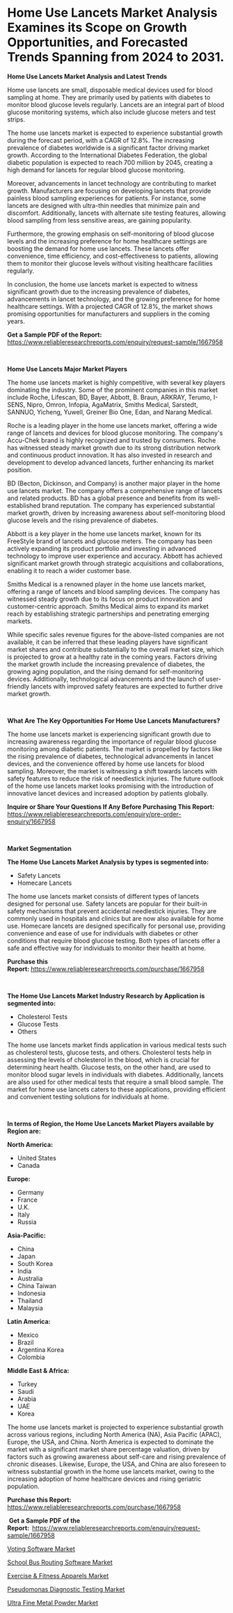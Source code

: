 <p><h1>Home Use Lancets Market Analysis Examines its Scope on Growth Opportunities, and Forecasted Trends Spanning from 2024 to 2031.</h1></p><p><strong>Home Use Lancets Market Analysis and Latest Trends</strong></p>
<p><p>Home use lancets are small, disposable medical devices used for blood sampling at home. They are primarily used by patients with diabetes to monitor blood glucose levels regularly. Lancets are an integral part of blood glucose monitoring systems, which also include glucose meters and test strips.</p><p>The home use lancets market is expected to experience substantial growth during the forecast period, with a CAGR of 12.8%. The increasing prevalence of diabetes worldwide is a significant factor driving market growth. According to the International Diabetes Federation, the global diabetic population is expected to reach 700 million by 2045, creating a high demand for lancets for regular blood glucose monitoring.</p><p>Moreover, advancements in lancet technology are contributing to market growth. Manufacturers are focusing on developing lancets that provide painless blood sampling experiences for patients. For instance, some lancets are designed with ultra-thin needles that minimize pain and discomfort. Additionally, lancets with alternate site testing features, allowing blood sampling from less sensitive areas, are gaining popularity.</p><p>Furthermore, the growing emphasis on self-monitoring of blood glucose levels and the increasing preference for home healthcare settings are boosting the demand for home use lancets. These lancets offer convenience, time efficiency, and cost-effectiveness to patients, allowing them to monitor their glucose levels without visiting healthcare facilities regularly.</p><p>In conclusion, the home use lancets market is expected to witness significant growth due to the increasing prevalence of diabetes, advancements in lancet technology, and the growing preference for home healthcare settings. With a projected CAGR of 12.8%, the market shows promising opportunities for manufacturers and suppliers in the coming years.</p></p>
<p><strong>Get a Sample PDF of the Report:&nbsp;</strong> <a href="https://www.reliableresearchreports.com/enquiry/request-sample/1667958">https://www.reliableresearchreports.com/enquiry/request-sample/1667958</a></p>
<p>&nbsp;</p>
<p><strong>Home Use Lancets Major Market Players</strong></p>
<p><p>The home use lancets market is highly competitive, with several key players dominating the industry. Some of the prominent companies in this market include Roche, Lifescan, BD, Bayer, Abbott, B. Braun, ARKRAY, Terumo, I-SENS, Nipro, Omron, Infopia, AgaMatrix, Smiths Medical, Sarstedt, SANNUO, Yicheng, Yuwell, Greiner Bio One, Edan, and Narang Medical.</p><p>Roche is a leading player in the home use lancets market, offering a wide range of lancets and devices for blood glucose monitoring. The company's Accu-Chek brand is highly recognized and trusted by consumers. Roche has witnessed steady market growth due to its strong distribution network and continuous product innovation. It has also invested in research and development to develop advanced lancets, further enhancing its market position.</p><p>BD (Becton, Dickinson, and Company) is another major player in the home use lancets market. The company offers a comprehensive range of lancets and related products. BD has a global presence and benefits from its well-established brand reputation. The company has experienced substantial market growth, driven by increasing awareness about self-monitoring blood glucose levels and the rising prevalence of diabetes.</p><p>Abbott is a key player in the home use lancets market, known for its FreeStyle brand of lancets and glucose meters. The company has been actively expanding its product portfolio and investing in advanced technology to improve user experience and accuracy. Abbott has achieved significant market growth through strategic acquisitions and collaborations, enabling it to reach a wider customer base.</p><p>Smiths Medical is a renowned player in the home use lancets market, offering a range of lancets and blood sampling devices. The company has witnessed steady growth due to its focus on product innovation and customer-centric approach. Smiths Medical aims to expand its market reach by establishing strategic partnerships and penetrating emerging markets.</p><p>While specific sales revenue figures for the above-listed companies are not available, it can be inferred that these leading players have significant market shares and contribute substantially to the overall market size, which is projected to grow at a healthy rate in the coming years. Factors driving the market growth include the increasing prevalence of diabetes, the growing aging population, and the rising demand for self-monitoring devices. Additionally, technological advancements and the launch of user-friendly lancets with improved safety features are expected to further drive market growth.</p></p>
<p>&nbsp;</p>
<p><strong>What Are The Key Opportunities For Home Use Lancets Manufacturers?</strong></p>
<p><p>The home use lancets market is experiencing significant growth due to increasing awareness regarding the importance of regular blood glucose monitoring among diabetic patients. The market is propelled by factors like the rising prevalence of diabetes, technological advancements in lancet devices, and the convenience offered by home use lancets for blood sampling. Moreover, the market is witnessing a shift towards lancets with safety features to reduce the risk of needlestick injuries. The future outlook of the home use lancets market looks promising with the introduction of innovative lancet devices and increased adoption by patients globally.</p></p>
<p><strong>Inquire or Share Your Questions If Any Before Purchasing This Report:</strong> <a href="https://www.reliableresearchreports.com/enquiry/pre-order-enquiry/1667958">https://www.reliableresearchreports.com/enquiry/pre-order-enquiry/1667958</a></p>
<p>&nbsp;</p>
<p><strong>Market Segmentation</strong></p>
<p><strong>The Home Use Lancets Market Analysis by types is segmented into:</strong></p>
<p><ul><li>Safety Lancets</li><li>Homecare Lancets</li></ul></p>
<p><p>The home use lancets market consists of different types of lancets designed for personal use. Safety lancets are popular for their built-in safety mechanisms that prevent accidental needlestick injuries. They are commonly used in hospitals and clinics but are now also available for home use. Homecare lancets are designed specifically for personal use, providing convenience and ease of use for individuals with diabetes or other conditions that require blood glucose testing. Both types of lancets offer a safe and effective way for individuals to monitor their health at home.</p></p>
<p><strong>Purchase this Report:&nbsp;</strong><a href="https://www.reliableresearchreports.com/purchase/1667958">https://www.reliableresearchreports.com/purchase/1667958</a></p>
<p>&nbsp;</p>
<p><strong>The Home Use Lancets Market Industry Research by Application is segmented into:</strong></p>
<p><ul><li>Cholesterol Tests</li><li>Glucose Tests</li><li>Others</li></ul></p>
<p><p>The home use lancets market finds application in various medical tests such as cholesterol tests, glucose tests, and others. Cholesterol tests help in assessing the levels of cholesterol in the blood, which is crucial for determining heart health. Glucose tests, on the other hand, are used to monitor blood sugar levels in individuals with diabetes. Additionally, lancets are also used for other medical tests that require a small blood sample. The market for home use lancets caters to these applications, providing efficient and convenient testing solutions for individuals at home.</p></p>
<p>&nbsp;</p>
<p><strong>In terms of Region, the Home Use Lancets Market Players available by Region are:</strong></p>
<p>
    <p> <strong> North America: </strong>
        <ul>
            <li>United States</li>
            <li>Canada</li>
        </ul>
        </p> 
    <p> <strong> Europe: </strong>
        <ul>
            <li>Germany</li>
            <li>France</li>
            <li>U.K.</li>
            <li>Italy</li>
            <li>Russia</li>
        </ul>
        </p> 
    <p> <strong> Asia-Pacific: </strong>
        <ul>
            <li>China</li>
            <li>Japan</li>
            <li>South Korea</li>
            <li>India</li>
            <li>Australia</li>
            <li>China Taiwan</li>
            <li>Indonesia</li>
            <li>Thailand</li>
            <li>Malaysia</li>
        </ul>
        </p> 
    <p> <strong> Latin America: </strong>
        <ul>
            <li>Mexico</li>
            <li>Brazil</li>
            <li>Argentina Korea</li>
            <li>Colombia</li>
        </ul>
        </p> 
    <p> <strong> Middle East & Africa: </strong>
        <ul>
            <li>Turkey</li>
            <li>Saudi</li>
            <li>Arabia</li>
            <li>UAE</li>
            <li>Korea</li>
        </ul>
    </p>
    </p>
<p><p>The home use lancets market is projected to experience substantial growth across various regions, including North America (NA), Asia Pacific (APAC), Europe, the USA, and China. North America is expected to dominate the market with a significant market share percentage valuation, driven by factors such as growing awareness about self-care and rising prevalence of chronic diseases. Likewise, Europe, the USA, and China are also foreseen to witness substantial growth in the home use lancets market, owing to the increasing adoption of home healthcare devices and rising geriatric population.</p></p>
<p><strong>Purchase this Report: </strong><a href="https://www.reliableresearchreports.com/purchase/1667958">https://www.reliableresearchreports.com/purchase/1667958</a></p>
<p>&nbsp;<strong>Get a Sample PDF of the Report:&nbsp;&nbsp;</strong><a href="https://www.reliableresearchreports.com/enquiry/request-sample/1667958">https://www.reliableresearchreports.com/enquiry/request-sample/1667958</a></p>
<p><strong></strong></p>
<p><p><a href="https://github.com/lbird53714/Market-Research-Report-List-2/blob/main/voting-software-market.md">Voting Software Market</a></p><p><a href="https://github.com/pizolina/Market-Research-Report-List-2/blob/main/school-bus-routing-software-market.md">School Bus Routing Software Market</a></p><p><a href="https://www.linkedin.com/pulse/exercise-amp-fitness-apparels-market-research-report-key-pe8xc?trackingId=zqeHPXjYTq6XAoic%2F0qYxw%3D%3D">Exercise & Fitness Apparels Market</a></p><p><a href="https://medium.com/@joannknox666/pseudomonas-diagnostic-testing-market-insights-into-market-cagr-market-trends-and-growth-a3742c16a619">Pseudomonas Diagnostic Testing Market</a></p><p><a href="https://www.linkedin.com/pulse/ultra-fine-metal-powder-market-size-growth-forecast-from-lgvic?trackingId=VA7tRF%2FtTq6tzTXn%2BoW6CQ%3D%3D">Ultra Fine Metal Powder Market</a></p></p>